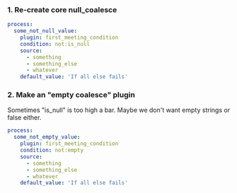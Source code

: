 ### 1\. Re-create core null\_coalesce

```yaml
process:
  some_not_null_value:
    plugin: first_meeting_condition
    condition: not:is_null
    source:
      - something
      - something_else
      - whatever
    default_value: 'If all else fails'
```

### 2\. Make an "empty coalesce" plugin

Sometimes "is\_null" is too high a bar. Maybe we don't want empty strings or false either.

```yaml
process:
  some_not_empty_value:
    plugin: first_meeting_condition
    condition: not:empty
    source:
      - something
      - something_else
      - whatever
    default_value: 'If all else fails'
```